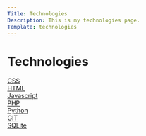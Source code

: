 ```yaml
---
Title: Technologies
Description: This is my technologies page.
Template: technologies
---
```


Technologies
==========================

<div class="box css">
<a href="./technology/css">CSS</a>
</div>


<div class="box html">
<a href="./technology/HTML">HTML</a>
</div>

<div class="box js">
<a href="./technology/javascript">Javascript</a>
</div>

<div class="box php">
<a href="./technology/php">PHP</a>
</div>

<div class="box python">
<a href="./technology/python">Python</a>
</div>

<div class="box git">
<a href="./technology/git">GIT</a>
</div>

<div class="box wide sql">
<a href="./technology/sqlite">SQLite</a>
</div>